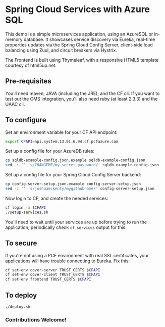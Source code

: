 # Spring Cloud Services with Azure SQL

This demo is a simple microservices application, using an AzureSQL or in-memory database. 
It showcases service discovery via Eureka, real-time properties updates via the Spring Cloud Config Server,
client-side load balancing using Zuul, and circuit breakers via Hystrix.

The Frontend is built using Thymeleaf, with a responsive HTML5 template courtesy of 
html5up.net.

## Pre-requisites

You'll need maven, JAVA (including the JRE), and the CF cli. If you want
to test out the OMS integration, you'll also need ruby (at least 2.3.3) 
and the UAAC cli.

## To configure

Set an environment variable for your CF API endpoint:

```bash
export CFAPI=api.system.13.91.6.94.cf.pcfazure.com
```

Set up a config file for your AzureDB rules:
```bash
cp sqldb-example-config.json.example sqldb-example-config.json
sed -i '' 's/CHANGEME/my-secret-password/' sqldb-example-config.json
```

Set up a config file for your Spring Cloud Config Server backend:
```bash
cp config-server-setup.json.example config-server-setup.json
sed -i '' 's/joshuamckenty/mygithubname/' config-server-setup.json
```

Now login to CF, and create the needed services:
```bash
cf login -a $CFAPI
./setup-services.sh
```

You'll need to wait until your services are up before trying to run the
application; periodically check `cf services` output for this.

## To secure

If you're not using a PCF environment with real SSL certificates,
your applications will have trouble connecting to Eureka. Fix this:

```bash
cf set-env cover-server TRUST_CERTS $CFAPI
cf set-env cover-client TRUST_CERTS $CFAPI
cf set-env frontend TRUST_CERTS $CFAPI
```

## To deploy

```bash
./deploy.sh
```


### Contributions Welcome!